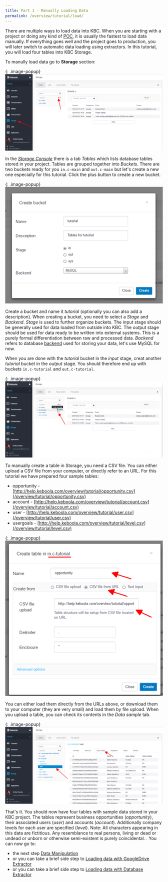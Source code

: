 ```yaml
---
title: Part 1 - Manually Loading Data 
permalink: /overview/tutorial/load/
---
```


There are multiple ways to load data into KBC. When you are starting with a project or doing any kind of 
[POC](https://en.wikipedia.org/wiki/Proof_of_concept), it is usually the fastest to load data manually. 
If everything goes well and the project goes to production, you will later switch to automatic 
data loading using extractors. In this tutorial, you will load four tables into KBC Storage.

To manully load data go to **Storage** section:

{: .image-popup}
![Screenshot - Storage Console](/overview/tutorial/load/intro-screen.png)

In the 
[*Storage Console*](/storage/) there is a tab *Tables* which lists database tables stored in your project. Tables are 
grouped together into *Buckets*. There are two buckets ready for you `in.c-main` and `out.c-main` but let's create 
a new one especially for this tutorial. Click the plus button to create a new bucket.

{: .image-popup}
![Screenshot - Create Bucket](/overview/tutorial/load/create-bucket.png)

Create a bucket and name it *tutorial* (optionally you can also add a description). When creating a bucket, you need 
to select a *Stage* and *Backend*. *Stage* is used
to further organize buckets. The *in*put stage should be generally used for data loaded from outside into KBC. The *out*put 
stage should be used for data ready to be written into external systems. This is a purely formal differentiation between raw 
and processed data. *Backend* refers to database [backend](/storage/backend/) used for storing your data, let's use 
MySQL for now.

When you are done with the *tutorial* bucket in the *input* stage, creat another *tutorial* bucket in the *output* stage. 
You should therefore end up with buckets `in.c-tutorial` and `out.c-tutorial`.

{: .image-popup}
![Screenshot - Create a table](/overview/tutorial/load/create-table.png) 

To manually create a table in Storage, you need a CSV file. You can either upload a CSV file from your computer, or
directly refer to an URL. For this tutorial we have prepared four sample tables:

- opportunity - [http://help.keboola.com/overview/tutorial/opportunity.csv](/overview/tutorial/opportunity.csv)
- account - [http://help.keboola.com/overview/tutorial/account.csv](/overview/tutorial/account.csv)
- user - [http://help.keboola.com/overview/tutorial/user.csv](/overview/tutorial/user.csv)
- usergoals - [http://help.keboola.com/overview/tutorial/level.csv](/overview/tutorial/level.csv)

{: .image-popup}
![Screenshot - Create a table](/overview/tutorial/load/create-table-2.png) 

You can either load them directly from the URLs above, or download them to your computer (they are very small)
and load them by file upload. When you upload a table, you can check its contents in the 
*Data sample* tab.

{: .image-popup}
![Screenshot - Data sample](/overview/tutorial/load/data-sample.png)

That's it. You should now have four tables with sample data stored in your KBC project. The tables represent 
business opportunities (*opportunity*), their associated users (*user*) and accounts (*account*). Additionally 
company levels for each user are specified (*level*). Note: All characters 
appearing in this data are fictitious. Any resemblance to real persons, living or dead or undead or unborn or 
otherwise semi-existent is purely coincidental.
. You can now go to:

- the next step [Data Manipulation](/overview/tutorial/manipulate/)
- or you can take a brief side step to [Loading data with GoogleDrive Extractor](/overview/tutorial/load/googledrive/)
- or you can take a brief side step to [Loading data with Database Extractor](/overview/tutorial/load/database/)
